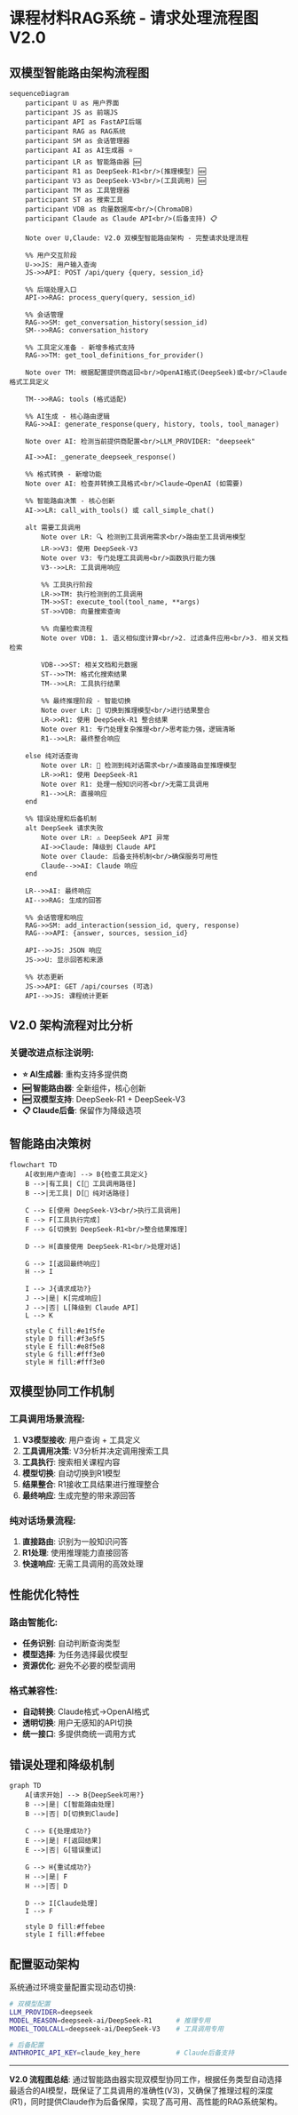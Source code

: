 # 课程材料RAG系统 - 请求处理流程图 V2.0

## 双模型智能路由架构流程图

```mermaid
sequenceDiagram
    participant U as 用户界面
    participant JS as 前端JS
    participant API as FastAPI后端
    participant RAG as RAG系统
    participant SM as 会话管理器
    participant AI as AI生成器 ⭐
    participant LR as 智能路由器 🆕
    participant R1 as DeepSeek-R1<br/>(推理模型) 🆕
    participant V3 as DeepSeek-V3<br/>(工具调用) 🆕
    participant TM as 工具管理器
    participant ST as 搜索工具
    participant VDB as 向量数据库<br/>(ChromaDB)
    participant Claude as Claude API<br/>(后备支持) 📋

    Note over U,Claude: V2.0 双模型智能路由架构 - 完整请求处理流程

    %% 用户交互阶段
    U->>JS: 用户输入查询
    JS->>API: POST /api/query {query, session_id}
    
    %% 后端处理入口
    API->>RAG: process_query(query, session_id)
    
    %% 会话管理
    RAG->>SM: get_conversation_history(session_id)
    SM-->>RAG: conversation_history
    
    %% 工具定义准备 - 新增多格式支持
    RAG->>TM: get_tool_definitions_for_provider()
    
    Note over TM: 根据配置提供商返回<br/>OpenAI格式(DeepSeek)或<br/>Claude格式工具定义
    
    TM-->>RAG: tools (格式适配)
    
    %% AI生成 - 核心路由逻辑
    RAG->>AI: generate_response(query, history, tools, tool_manager)
    
    Note over AI: 检测当前提供商配置<br/>LLM_PROVIDER: "deepseek"
    
    AI->>AI: _generate_deepseek_response()
    
    %% 格式转换 - 新增功能
    Note over AI: 检查并转换工具格式<br/>Claude→OpenAI (如需要)
    
    %% 智能路由决策 - 核心创新
    AI->>LR: call_with_tools() 或 call_simple_chat()
    
    alt 需要工具调用
        Note over LR: 🔍 检测到工具调用需求<br/>路由至工具调用模型
        LR->>V3: 使用 DeepSeek-V3
        Note over V3: 专门处理工具调用<br/>函数执行能力强
        V3-->>LR: 工具调用响应
        
        %% 工具执行阶段
        LR->>TM: 执行检测到的工具调用
        TM->>ST: execute_tool(tool_name, **args)
        ST->>VDB: 向量搜索查询
        
        %% 向量检索流程
        Note over VDB: 1. 语义相似度计算<br/>2. 过滤条件应用<br/>3. 相关文档检索
        
        VDB-->>ST: 相关文档和元数据
        ST-->>TM: 格式化搜索结果
        TM-->>LR: 工具执行结果
        
        %% 最终推理阶段 - 智能切换
        Note over LR: 🔄 切换到推理模型<br/>进行结果整合
        LR->>R1: 使用 DeepSeek-R1 整合结果
        Note over R1: 专门处理复杂推理<br/>思考能力强，逻辑清晰
        R1-->>LR: 最终整合响应
        
    else 纯对话查询
        Note over LR: 💭 检测到纯对话需求<br/>直接路由至推理模型
        LR->>R1: 使用 DeepSeek-R1
        Note over R1: 处理一般知识问答<br/>无需工具调用
        R1-->>LR: 直接响应
    end
    
    %% 错误处理和后备机制
    alt DeepSeek 请求失败
        Note over LR: ⚠️ DeepSeek API 异常
        AI->>Claude: 降级到 Claude API
        Note over Claude: 后备支持机制<br/>确保服务可用性
        Claude-->>AI: Claude 响应
    end
    
    LR-->>AI: 最终响应
    AI-->>RAG: 生成的回答
    
    %% 会话管理和响应
    RAG->>SM: add_interaction(session_id, query, response)
    RAG-->>API: {answer, sources, session_id}
    
    API-->>JS: JSON 响应
    JS->>U: 显示回答和来源
    
    %% 状态更新
    JS->>API: GET /api/courses (可选)
    API-->>JS: 课程统计更新
```

## V2.0 架构流程对比分析

### 关键改进点标注说明:

- **⭐ AI生成器**: 重构支持多提供商
- **🆕 智能路由器**: 全新组件，核心创新
- **🆕 双模型支持**: DeepSeek-R1 + DeepSeek-V3
- **📋 Claude后备**: 保留作为降级选项

## 智能路由决策树

```mermaid
flowchart TD
    A[收到用户查询] --> B{检查工具定义}
    B -->|有工具| C[🎯 工具调用路径]
    B -->|无工具| D[💭 纯对话路径]
    
    C --> E[使用 DeepSeek-V3<br/>执行工具调用]
    E --> F[工具执行完成]
    F --> G[切换到 DeepSeek-R1<br/>整合结果推理]
    
    D --> H[直接使用 DeepSeek-R1<br/>处理对话]
    
    G --> I[返回最终响应]
    H --> I
    
    I --> J{请求成功?}
    J -->|是| K[完成响应]
    J -->|否| L[降级到 Claude API]
    L --> K
    
    style C fill:#e1f5fe
    style D fill:#f3e5f5
    style E fill:#e8f5e8
    style G fill:#fff3e0
    style H fill:#fff3e0
```

## 双模型协同工作机制

### 工具调用场景流程:
1. **V3模型接收**: 用户查询 + 工具定义
2. **工具调用决策**: V3分析并决定调用搜索工具
3. **工具执行**: 搜索相关课程内容
4. **模型切换**: 自动切换到R1模型
5. **结果整合**: R1接收工具结果进行推理整合
6. **最终响应**: 生成完整的带来源回答

### 纯对话场景流程:
1. **直接路由**: 识别为一般知识问答
2. **R1处理**: 使用推理能力直接回答
3. **快速响应**: 无需工具调用的高效处理

## 性能优化特性

### 路由智能化:
- **任务识别**: 自动判断查询类型
- **模型选择**: 为任务选择最优模型
- **资源优化**: 避免不必要的模型调用

### 格式兼容性:
- **自动转换**: Claude格式→OpenAI格式
- **透明切换**: 用户无感知的API切换
- **统一接口**: 多提供商统一调用方式

## 错误处理和降级机制

```mermaid
graph TD
    A[请求开始] --> B{DeepSeek可用?}
    B -->|是| C[智能路由处理]
    B -->|否| D[切换到Claude]
    
    C --> E{处理成功?}
    E -->|是| F[返回结果]
    E -->|否| G[错误重试]
    
    G --> H{重试成功?}
    H -->|是| F
    H -->|否| D
    
    D --> I[Claude处理]
    I --> F
    
    style D fill:#ffebee
    style I fill:#ffebee
```

## 配置驱动架构

系统通过环境变量配置实现动态切换:

```bash
# 双模型配置
LLM_PROVIDER=deepseek
MODEL_REASON=deepseek-ai/DeepSeek-R1      # 推理专用
MODEL_TOOLCALL=deepseek-ai/DeepSeek-V3    # 工具调用专用

# 后备配置  
ANTHROPIC_API_KEY=claude_key_here         # Claude后备支持
```

---

**V2.0 流程图总结**: 通过智能路由器实现双模型协同工作，根据任务类型自动选择最适合的AI模型，既保证了工具调用的准确性(V3)，又确保了推理过程的深度(R1)，同时提供Claude作为后备保障，实现了高可用、高性能的RAG系统架构。